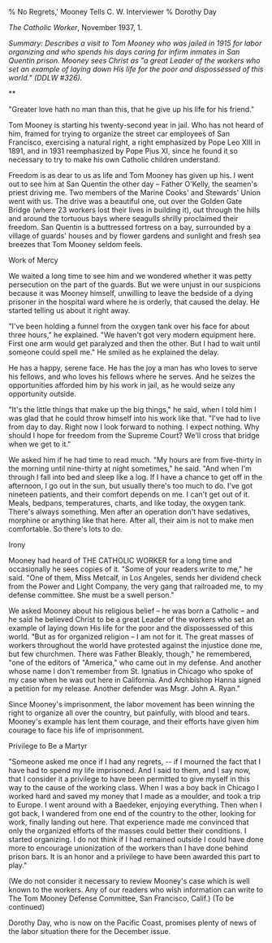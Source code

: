 % No Regrets,' Mooney Tells C. W. Interviewer
% Dorothy Day

*The Catholic Worker*, November 1937, 1.

*Summary: Describes a visit to Tom Mooney who was jailed in 1915 for
labor organizing and who spends his days caring for infirm inmates in
San Quentin prison. Mooney sees Christ as "a great Leader of the workers
who set an example of laying down His life for the poor and dispossessed
of this world." (DDLW \#326).*

**

"Greater love hath no man than this, that he give up his life for his
friend."

Tom Mooney is starting his twenty-second year in jail. Who has not heard
of him, framed for trying to organize the street car employees of San
Francisco, exercising a natural right, a right emphasized by Pope Leo
XIII in 1891, and in 1931 reemphasized by Pope Pius XI, since he found
it so necessary to try to make his own Catholic children understand.

Freedom is as dear to us as life and Tom Mooney has given up his. I went
out to see him at San Quentin the other day – Father O'Kelly, the
seamen's priest driving me. Two members of the Marine Cooks' and
Stewards' Union went with us. The drive was a beautiful one, out over
the Golden Gate Bridge (where 23 workers lost their lives in building
it), out through the hills and around the tortuous bays where seagulls
shrilly proclaimed their freedom. San Quentin is a buttressed fortress
on a bay, surrounded by a village of guards' houses and by flower
gardens and sunlight and fresh sea breezes that Tom Mooney seldom feels.

Work of Mercy

We waited a long time to see him and we wondered whether it was petty
persecution on the part of the guards. But we were unjust in our
suspicions because it was Mooney himself, unwilling to leave the bedside
of a dying prisoner in the hospital ward where he is orderly, that
caused the delay. He started telling us about it right away.

"I've been holding a funnel from the oxygen tank over his face for about
three hours," he explained. "We haven't got very modern equipment here.
First one arm would get paralyzed and then the other. But I had to wait
until someone could spell me." He smiled as he explained the delay.

He has a happy, serene face. He has the joy a man has who loves to serve
his fellows, and who loves his fellows where he serves. And he seizes
the opportunities afforded him by his work in jail, as he would seize
any opportunity outside.

"It's the little things that make up the big things," he said, when I
told him I was glad that he could throw himself into his work like that.
"I've had to live from day to day. Right now I look forward to nothing.
I expect nothing. Why should I hope for freedom from the Supreme Court?
We'll cross that bridge when we get to it."

We asked him if he had time to read much. "My hours are from five-thirty
in the morning until nine-thirty at night sometimes," he said. "And when
I'm through I fall into bed and sleep like a log. If I have a chance to
get off in the afternoon, I go out in the sun, but usually there's too
much to do. I've got nineteen patients, and their comfort depends on me.
I can't get out of it. Meals, bedpans, temperatures, charts, and like
today, the oxygen tank. There's always something. Men after an operation
don't have sedatives, morphine or anything like that here. After all,
their aim is not to make men comfortable. So there's lots to do.

Irony

Mooney had heard of THE CATHOLIC WORKER for a long time and occasionally
he sees copies of it. "Some of your readers write to me," he said. "One
of them, Miss Metcalf, in Los Angeles, sends her dividend check from the
Power and Light Company, the very gang that railroaded me, to my defense
committee. She must be a swell person."

We asked Mooney about his religious belief – he was born a Catholic –
and he said he believed Christ to be a great Leader of the workers who
set an example of laying down His life for the poor and the dispossessed
of this world. "But as for organized religion – I am not for it. The
great masses of workers throughout the world have protested against the
injustice done me, but few churchmen. There was Father Bleakly, though,"
he remembered, "one of the editors of "America," who came out in my
defense. And another whose name I don't remember from St. Ignatius in
Chicago who spoke of my case when he was out here in California. And
Archbishop Hanna signed a petition for my release. Another defender was
Msgr. John A. Ryan."

Since Mooney's imprisonment, the labor movement has been winning the
right to organize all over the country, but painfully, with blood and
tears. Mooney's example has lent them courage, and their efforts have
given him courage to face his life of imprisonment.

Privilege to Be a Martyr

"Someone asked me once if I had any regrets, -- if I mourned the fact
that I have had to spend my life imprisoned. And I said to them, and I
say now, that I consider it a privilege to have been permitted to give
myself in this way to the cause of the working class. When I was a boy
back in Chicago I worked hard and saved my money that I made as a
moulder, and took a trip to Europe. I went around with a Baedeker,
enjoying everything. Then when I got back, I wandered from one end of
the country to the other, looking for work, finally landing out here.
That experience made me convinced that only the organized efforts of the
masses could better their conditions. I started organizing. I do not
think if I had remained outside I could have done more to encourage
unionization of the workers than I have done behind prison bars. It is
an honor and a privilege to have been awarded this part to play."

(We do not consider it necessary to review Mooney's case which is well
known to the workers. Any of our readers who wish information can write
to The Tom Mooney Defense Committee, San Francisco, Calif.) (To be
continued)

Dorothy Day, who is now on the Pacific Coast, promises plenty of news of
the labor situation there for the December issue.
